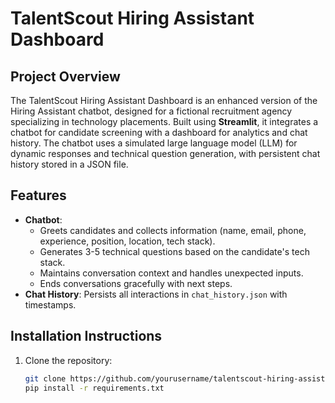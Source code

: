 # TalentScout Hiring Assistant Dashboard

## Project Overview
The TalentScout Hiring Assistant Dashboard is an enhanced version of the Hiring Assistant chatbot, designed for a fictional recruitment agency specializing in technology placements. Built using **Streamlit**, it integrates a chatbot for candidate screening with a dashboard for analytics and chat history. The chatbot uses a simulated large language model (LLM) for dynamic responses and technical question generation, with persistent chat history stored in a JSON file.

## Features
- **Chatbot**:
  - Greets candidates and collects information (name, email, phone, experience, position, location, tech stack).
  - Generates 3-5 technical questions based on the candidate's tech stack.
  - Maintains conversation context and handles unexpected inputs.
  - Ends conversations gracefully with next steps.
- **Chat History**: Persists all interactions in `chat_history.json` with timestamps.

## Installation Instructions
1. Clone the repository:
   ```bash
   git clone https://github.com/yourusername/talentscout-hiring-assistant.git
   pip install -r requirements.txt
